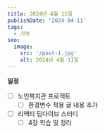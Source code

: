 ```yaml
---
title: 2024년 4월 11일
publishDate: '2024-04-11'
tags:
  - 기억
seo:
  image:
    src: '/post-1.jpg'
    alt: 2024년 4월 11일
---
```


**일정**

- [ ] 노인복지관 프로젝트
  - [ ] 환경변수 적용 글 내용 추가
- [ ] 리액티 딥다이브 스터디
  - [ ] 4장 학습 및 정리
